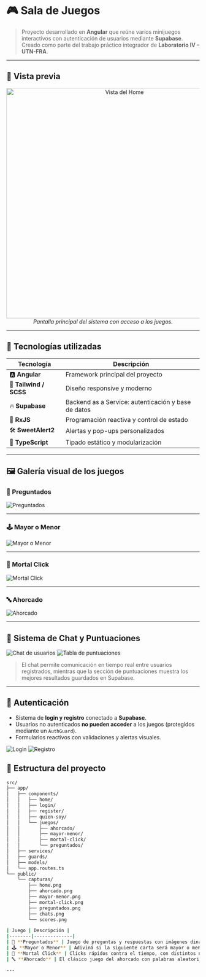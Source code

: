 # 🎮 Sala de Juegos

> Proyecto desarrollado en **Angular** que reúne varios minijuegos interactivos con autenticación de usuarios mediante **Supabase**.  
> Creado como parte del trabajo práctico integrador de **Laboratorio IV – UTN-FRA**.

---

## 📸 Vista previa

<div align="center">
  <img src="./public/capturas/home.png" width="600" alt="Vista del Home" />
  <br/>
  <em>Pantalla principal del sistema con acceso a los juegos.</em>
</div>

---

## 🚀 Tecnologías utilizadas

| Tecnología | Descripción |
|-------------|-------------|
| 🅰️ **Angular** | Framework principal del proyecto |
| 🎨 **Tailwind / SCSS** | Diseño responsive y moderno |
| 🔥 **Supabase** | Backend as a Service: autenticación y base de datos |
| 🧠 **RxJS** | Programación reactiva y control de estado |
| 🛠️ **SweetAlert2** | Alertas y pop-ups personalizados |
| 🧩 **TypeScript** | Tipado estático y modularización |

---

##  🖼️ Galería visual de los juegos

### 🧠 Preguntados  
![Preguntados](./public/capturas/preguntados.png)

---

### 🕹️ Mayor o Menor  
![Mayor o Menor](./public/capturas/mayor-menor.png)

---

### 🧨 Mortal Click  
![Mortal Click](./public/capturas/mortal-click.png)

---

### 🔤 Ahorcado  
![Ahorcado](./public/capturas/ahorcado.png)

---

## 💬 Sistema de Chat y Puntuaciones

![Chat de usuarios](./public/capturas/chat.png)
![Tabla de puntuaciones](./public/capturas/scores.png)

> El chat permite comunicación en tiempo real entre usuarios registrados, mientras que la sección de puntuaciones muestra los mejores resultados guardados en Supabase.

---

## 🔐 Autenticación

- Sistema de **login y registro** conectado a **Supabase**.  
- Usuarios no autenticados **no pueden acceder** a los juegos (protegidos mediante un `AuthGuard`).  
- Formularios reactivos con validaciones y alertas visuales.

![Login](./public/capturas/login.png)
![Registro](./public/capturas/register.png)

## 🧱 Estructura del proyecto

```bash
src/
├── app/
│   ├── components/
│   │   ├── home/
│   │   ├── login/
│   │   ├── register/
│   │   ├── quien-soy/
│   │   └── juegos/
│   │       ├── ahorcado/
│   │       ├── mayor-menor/
│   │       ├── mortal-click/
│   │       └── preguntados/
│   ├── services/
│   ├── guards/
│   ├── models/
│   └── app.routes.ts
└── public/
    └── capturas/
        ├── home.png
        ├── ahorcado.png
        ├── mayor-menor.png
        ├── mortal-click.png
        ├── preguntados.png
        ├── chats.png
        └── scores.png

| Juego | Descripción |
|--------|--------------|
| 🧠 **Preguntados** | Juego de preguntas y respuestas con imágenes dinámicas obtenidas desde la Wikipedia API. |
| 🕹️ **Mayor o Menor** | Adiviná si la siguiente carta será mayor o menor que la actual. |
| 🧨 **Mortal Click** | Clicks rápidos contra el tiempo, con distintos niveles de dificultad. |
| 🔤 **Ahorcado** | El clásico juego del ahorcado con palabras aleatorias. |

---

